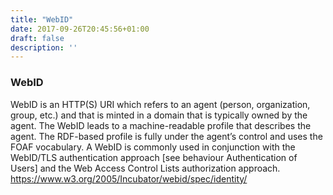 ```yaml
---
title: "WebID"
date: 2017-09-26T20:45:56+01:00
draft: false
description: ''
---
```



### WebID

WebID is an HTTP(S) URI which refers to an agent (person, organization, group, etc.) and that is minted in a domain that is typically owned by the agent. The WebID leads to a machine-readable profile that describes the agent. The RDF-based profile is fully under the agent’s control and uses the FOAF vocabulary. A WebID is commonly used in conjunction with the WebID/TLS authentication approach [see behaviour Authentication of Users] and the Web Access Control Lists authorization approach. https://www.w3.org/2005/Incubator/webid/spec/identity/
